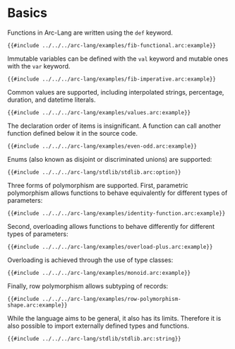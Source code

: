 # Basics

Functions in Arc-Lang are written using the `def` keyword.

```arc-lang
{{#include ../../../arc-lang/examples/fib-functional.arc:example}}
```

Immutable variables can be defined with the `val` keyword and mutable ones with the `var` keyword.

```arc-lang
{{#include ../../../arc-lang/examples/fib-imperative.arc:example}}
```

Common values are supported, including interpolated strings, percentage, duration, and datetime literals.

```arc-lang
{{#include ../../../arc-lang/examples/values.arc:example}}
```

The declaration order of items is insignificant. A function can call another function defined below it in the source code.

```arc-lang
{{#include ../../../arc-lang/examples/even-odd.arc:example}}
```

Enums (also known as disjoint or discriminated unions) are supported:

```arc-lang
{{#include ../../../arc-lang/stdlib/stdlib.arc:option}}
```

Three forms of polymorphism are supported. First, parametric polymorphism allows functions to behave equivalently for different types of parameters:

```arc-lang
{{#include ../../../arc-lang/examples/identity-function.arc:example}}
```

Second, overloading allows functions to behave differently for different types of parameters:

```arc-lang
{{#include ../../../arc-lang/examples/overload-plus.arc:example}}
```

Overloading is achieved through the use of type classes:

```arc-lang
{{#include ../../../arc-lang/examples/monoid.arc:example}}
```

Finally, row polymorphism allows subtyping of records:

```arc-lang
{{#include ../../../arc-lang/examples/row-polymorphism-shape.arc:example}}
```

While the language aims to be general, it also has its limits. Therefore it is also possible to import externally defined types and functions.

```arc-lang
{{#include ../../../arc-lang/stdlib/stdlib.arc:string}}
```
